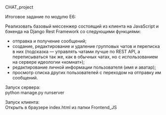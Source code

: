 CHAT_project

Итоговое задание по модулю Е6:

Реализовать базовый мессенжер состоящий из клиента на JavaScript и бэкенда на Django Rest Framework со следующими функциями:
- отправка и получение сообщений;
- создание, редактирование и удаление групповых чатов и переписка в них (подсказка — управлять чатами лучше по REST API, а переписываться так же, как в обычных чатах, но с использованием на сервере идеологии «комнат»);
- редактирование личной информации пользователя (имя и аватар);
- просмотр списка других пользователей с переходом на отправку им сообщений.


Запуск сервера:  
python manage.py runserver  

Запуск клиента:  
Открыть в браузере index.html из папки Frontend_JS

